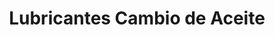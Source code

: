 ---
title: "Lubricantes Cambio de Aceite"
url: /puente-alto/lubricantes-cambio-de-aceite/
shop: Autowerkstatt
---